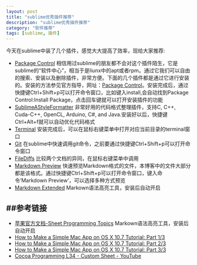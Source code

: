 ```yaml
---
layout: post
title: "sublime优秀插件推荐"
description: "sublime优秀插件推荐"
category: "软件推荐"
tags: [sublime, 插件]
---
```


今天在sublime中装了几个插件，感觉大大提高了效率，现给大家推荐:
* [Package Control](https://sublime.wbond.net/packages/Package%20Control)
相信用过sublime的朋友都不会对这个插件陌生，它是sublime的“软件中心”，相当于是liunx中的apt或者rpm。通过它我们可以自由的搜索、安装以及删除插件，非常方便。下面的几个插件都是通过它进行安装的。安装的方法参见官方指导，网址：[Package Control](https://sublime.wbond.net/installation)。安装完成后，通过快捷键Ctrl+Shift+p可以打开命令窗口，比如键入install,会自动找到Package Control:Install Package，点击回车键就可以打开安装插件的功能
* [SublimeAStyleFormatter](https://sublime.wbond.net/packages/SublimeAStyleFormatter)
非常好用的代码格式整理插件，支持C, C++, Cuda-C++, OpenCL, Arduino, C#, and Java.安装好以后，快捷键Ctrl+Alt+f就可以自动优化代码格式
* [Terminal](http://wbond.net/sublime_packages/terminal)
安装完成后，可以在鼠标右键菜单中打开对应当前目录的terminal窗口
* [Git](https://sublime.wbond.net/packages/Git)
在sublime中快速调用git命令，之前要通过快捷键Ctrl+Shift+p可以打开命令窗口
* [File​Diffs](https://sublime.wbond.net/packages/FileDiffs)
比较两个文档的异同，在鼠标右键菜单中调用
* [Markdown Preview](https://sublime.wbond.net/packages/Markdown%20Preview)
快速预览Markdown格式的文件，本博客中的文件大部分都是该格式。通过快捷键Ctrl+Shift+p可以打开命令窗口，键入命令‘Markdown Preview’，可以选择多种方式预览
* [Markdown Extended](https://sublime.wbond.net/packages/Markdown%20Extended)
Markown语法高亮工具，安装后自动开启

##参考链接
---

* [苹果官方文档-Sheet Programming Topics](https://developer.apple.com/library/mac/documentation/cocoa/conceptual/Sheets/Tasks/UsingCustomSheets.html#//apple_ref/doc/uid/20001290-BABFIBIA)
Markown语法高亮工具，安装后自动开启
* [How to Make a Simple Mac App on OS X 10.7 Tutorial: Part 1/3](http://www.raywenderlich.com/17811/how-to-make-a-simple-mac-app-on-os-x-10-7-tutorial-part-13)
* [How to Make a Simple Mac App on OS X 10.7 Tutorial: Part 2/3](http://www.raywenderlich.com/18319/how-to-make-a-simple-mac-app-on-os-x-10-7-tutorial-part-23)
* [How to Make a Simple Mac App on OS X 10.7 Tutorial: Part 3/3](http://www.raywenderlich.com/18413/how-to-make-a-simple-mac-app-on-os-x-10-7-tutorial-part-33)
* [Cocoa Programming L34 - Custom Sheet - YouTube
](http://www.youtube.com/watch?v=QBkO6TD-fWA)

